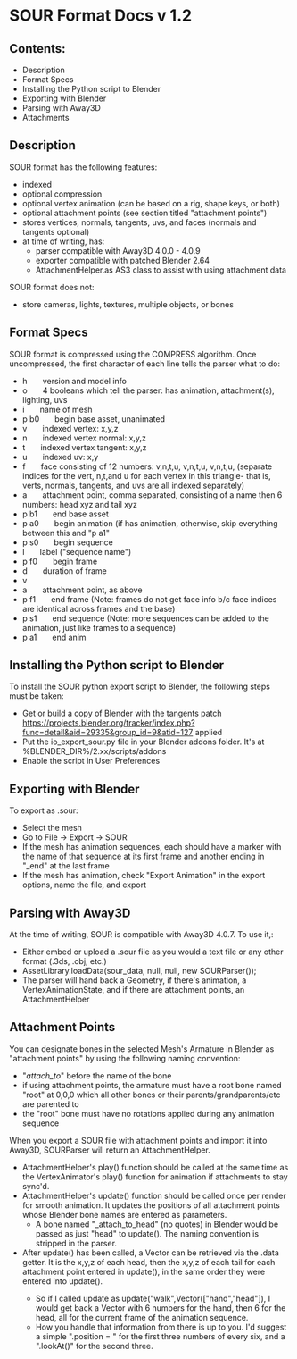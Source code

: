 # SOUR Format Docs v 1.2


## Contents:
* Description
* Format Specs
* Installing the Python script to Blender
* Exporting with Blender
* Parsing with Away3D
* Attachments


## Description
SOUR format has the following features:
* indexed
* optional compression
* optional vertex animation (can be based on a rig, shape keys, or both)
* optional attachment points (see section titled "attachment points")
* stores vertices, normals, tangents, uvs, and faces (normals and tangents optional)
* at time of writing, has:
    * parser compatible with Away3D 4.0.0 - 4.0.9
	* exporter compatible with patched Blender 2.64
    * AttachmentHelper.as AS3 class to assist with using attachment data

SOUR format does not:
* store cameras, lights, textures, multiple objects, or bones


## Format Specs
SOUR format is compressed using the COMPRESS algorithm. Once uncompressed, the first character of each line tells the parser what to do:

* h	    &nbsp;&nbsp;&nbsp;&nbsp;&nbsp;&nbsp;version and model info  
* o	    &nbsp;&nbsp;&nbsp;&nbsp;&nbsp;&nbsp;4 booleans which tell the parser: has animation, attachment(s), lighting, uvs  
* i	    &nbsp;&nbsp;&nbsp;&nbsp;&nbsp;&nbsp;name of mesh
* p b0  &nbsp;&nbsp;&nbsp;&nbsp;&nbsp;&nbsp;begin base asset, unanimated  
* v	    &nbsp;&nbsp;&nbsp;&nbsp;&nbsp;&nbsp;indexed vertex: x,y,z  
* n	    &nbsp;&nbsp;&nbsp;&nbsp;&nbsp;&nbsp;indexed vertex normal:	x,y,z  
* t	    &nbsp;&nbsp;&nbsp;&nbsp;&nbsp;&nbsp;indexed vertex tangent:	x,y,z  
* u	    &nbsp;&nbsp;&nbsp;&nbsp;&nbsp;&nbsp;indexed uv:	x,y  
* f	    &nbsp;&nbsp;&nbsp;&nbsp;&nbsp;&nbsp;face consisting of 12 numbers:	v,n,t,u, v,n,t,u, v,n,t,u, (separate indices for the vert, n,t,and u for each vertex in this triangle- that is, verts, normals, tangents, and uvs are all indexed separately)  
* a	    &nbsp;&nbsp;&nbsp;&nbsp;&nbsp;&nbsp;attachment point, comma separated, consisting of a name then 6 numbers: head xyz and tail xyz  
* p b1  &nbsp;&nbsp;&nbsp;&nbsp;&nbsp;&nbsp;end base asset  
* p a0  &nbsp;&nbsp;&nbsp;&nbsp;&nbsp;&nbsp;begin animation (if has animation, otherwise, skip everything between this and "p a1"  
* p s0  &nbsp;&nbsp;&nbsp;&nbsp;&nbsp;&nbsp;begin sequence  
* l     &nbsp;&nbsp;&nbsp;&nbsp;&nbsp;&nbsp;label ("sequence name")  
* p f0  &nbsp;&nbsp;&nbsp;&nbsp;&nbsp;&nbsp;begin frame  
* d     &nbsp;&nbsp;&nbsp;&nbsp;&nbsp;&nbsp;duration of frame  
* v	 
* a     &nbsp;&nbsp;&nbsp;&nbsp;&nbsp;&nbsp;attachment point, as above  
* p f1  &nbsp;&nbsp;&nbsp;&nbsp;&nbsp;&nbsp;end frame (Note: frames do not get face info b/c face indices are identical across frames and the base)  
* p s1  &nbsp;&nbsp;&nbsp;&nbsp;&nbsp;&nbsp;end sequence (Note: more sequences can be added to the animation, just like frames to a sequence)  
* p a1  &nbsp;&nbsp;&nbsp;&nbsp;&nbsp;&nbsp;end anim  
	


## Installing the Python script to Blender
To install the SOUR python export script to Blender, the following steps must be taken:
* Get or build a copy of Blender with the tangents patch https://projects.blender.org/tracker/index.php?func=detail&aid=29335&group_id=9&atid=127 applied
* Put the io_export_sour.py file in your Blender addons folder. It's at %BLENDER_DIR%/2.xx/scripts/addons
* Enable the script in User Preferences


## Exporting with Blender
To export as .sour:
* Select the mesh
* Go to File -> Export -> SOUR
* If the mesh has animation sequences, each should have a marker with the name of that sequence at its first frame and another ending in "_end" at the last frame
* If the mesh has animation, check "Export Animation" in the export options, name the file, and export


## Parsing with Away3D
At the time of writing, SOUR is compatible with Away3D 4.0.7. To use it,:
* Either embed or upload a .sour file as you would a text file or any other format (.3ds, .obj, etc.)
* AssetLibrary.loadData(sour_data, null, null, new SOURParser());
* The parser will hand back a Geometry, if there's animation, a VertexAnimationState, and if there are attachment points, an AttachmentHelper

## Attachment Points
You can designate bones in the selected Mesh's Armature in Blender as "attachment points" by using the following naming convention:
* "_attach_to_" before the name of the bone
* if using attachment points, the armature must have a root bone named "root" at 0,0,0 which all other bones or their parents/grandparents/etc are parented to
* the "root" bone must have no rotations applied during any animation sequence

When you export a SOUR file with attachment points and import it into Away3D, SOURParser will return an AttachmentHelper. 
* AttachmentHelper's play() function should be called at the same time as the VertexAnimator's play() function for animation if attachments to stay sync'd.
* AttachmentHelper's update() function should be called once per render for smooth animation. It updates the positions of all attachment points whose Blender bone names are entered as parameters. 
    * A bone named "_attach_to_head" (no quotes) in Blender would be passed as just "head" to update(). The naming convention is stripped in the parser.
* After update() has been called, a Vector<Number> can be retrieved via the .data getter. It is the x,y,z of each head, then the x,y,z of each tail for each attachment point entered in update(), in the same order they were entered into update().
    * So if I called update as update("walk",Vector(["hand","head"]), I would get back a Vector<Number> with 6 numbers for the hand, then 6 for the head, all for the current frame of the animation sequence.
	* How you handle that information from there is up to you. I'd suggest a simple ".position = " for the first three numbers of every six, and a ".lookAt()" for the second three.


